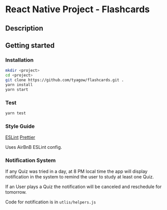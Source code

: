 # React Native Project - Flashcards

## Description

## Getting started

### Installation

```sh
mkdir <project>
cd <project>
git clone https://github.com/tyagow/flashcards.git .
yarn install
yarn start
```

### Test

```sh
yarn test
```

### Style Guide

[ESLint](https://eslint.org/) [Prettier](https://github.com/prettier/prettier)

Uses AirBnB ESLint config.

### Notification System

If any Quiz was tried in a day, at 8 PM local time the app will display notification in the system to remind the user to study at least one Quiz.

If an User plays a Quiz the notification will be canceled and reschedule for tomorrow.

Code for notification is in `utlis/helpers.js`
